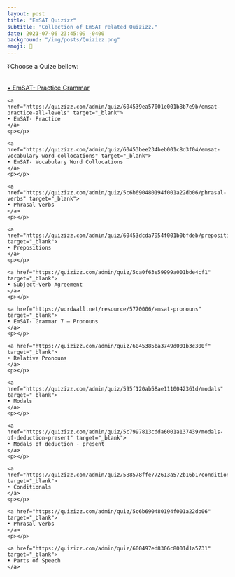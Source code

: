 ```yaml
---
layout: post
title: "EmSAT Quizizz"
subtitle: "Collection of EmSAT related Quizizz."
date: 2021-07-06 23:45:09 -0400
background: "/img/posts/Quizizz.png"
emoji: 🧪
---
```



<p class="h3">⏬Choose a Quize bellow:</p> 

<br>
<div class="text-primary">
    <a href="https://quizizz.com/admin/quiz/60453abbfbc6b3001b0c27a2" target="_blank">
    • EmSAT- Practice Grammar
    </a>
    <p></p>

    <a href="https://quizizz.com/admin/quiz/604539ea57001e001b8b7e9b/emsat-practice-all-levels" target="_blank">
    • EmSAT- Practice
    </a>
    <p></p>

    <a href="https://quizizz.com/admin/quiz/60453bee234beb001c8d3f04/emsat-vocabulary-word-collocations" target="_blank">
    • EmSAT- Vocabulary Word Collocations  
    </a>
    <p></p>

    <a href="https://quizizz.com/admin/quiz/5c6b690480194f001a22db06/phrasal-verbs" target="_blank">
    • Phrasal Verbs  
    </a>
    <p></p>

    <a href="https://quizizz.com/admin/quiz/60453dcda7954f001b0bfdeb/prepositions" target="_blank">
    • Prepositions 
    </a>
    <p></p>

    <a href="https://quizizz.com/admin/quiz/5ca0f63e59999a001bde4cf1" target="_blank">
    • Subject-Verb Agreement 
    </a>
    <p></p>

    <a href="https://wordwall.net/resource/5770006/emsat-pronouns" target="_blank">
    • EmSAT- Grammar 7 – Pronouns  
    </a>
    <p></p>

    <a href="https://quizizz.com/admin/quiz/6045385ba3749d001b3c300f" target="_blank">
    • Relative Pronouns 
    </a>
    <p></p>

    <a href="https://quizizz.com/admin/quiz/595f120ab58ae1110042361d/modals" target="_blank">
    • Modals  
    </a>
    <p></p>

    <a href="https://quizizz.com/admin/quiz/5c7997813cdda6001a137439/modals-of-deduction-present" target="_blank">
    • Modals of deduction - present  
    </a>
    <p></p>

    <a href="https://quizizz.com/admin/quiz/588578ffe772613a572b16b1/conditionals" target="_blank">
    • Conditionals  
    </a>
    <p></p>

    <a href="https://quizizz.com/admin/quiz/5c6b690480194f001a22db06" target="_blank">
    • Phrasal Verbs  
    </a>
    <p></p>

    <a href="https://quizizz.com/admin/quiz/600497ed8306c8001d1a5731" target="_blank">
    • Parts of Speech  
    </a>
</div>
<br>

